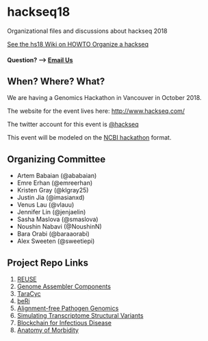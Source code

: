 # hackseq18

Organizational files and discussions about hackseq 2018

[See the hs18 Wiki on HOWTO Organize a hackseq](https://github.com/hackseq/hackseq18/wiki)

#### Question? --> [Email Us](mailto:hackseq@gmail.com)

## When? Where? What?  
We are having a Genomics Hackathon in Vancouver in October 2018. 

The website for the event lives here: http://www.hackseq.com/

The twitter account for this event is [@hackseq](https://twitter.com/search?f=tweets&q=hackseq)

This event will be modeled on the [NCBI hackathon](https://github.com/NCBI-Hackathons) format.

## Organizing Committee

* Artem Babaian (@ababaian)
* Emre Erhan (@emreerhan)
* Kristen Gray (@klgray25)
* Justin Jia (@imasianxd)
* Venus Lau (@vlauu)
* Jennifer Lin (@jenjaelin)
* Sasha Maslova (@smaslova)
* Noushin Nabavi (@NoushinN)
* Bara Orabi (@baraaorabi)
* Alex Sweeten (@sweetiepi)

## Project Repo Links

1. [REUSE](https://github.com/chorltsd/REUSE)
2. [Genome Assembler Components](https://github.com/hackseq/modular-assembly-hs18)
3. [TaraCyc](https://github.com/hackseq/tara-cyc-hs18)
4. [beRi](https://github.com/datasnakes/beRi)
5. [Alignment-free Pathogen Genomics](https://github.com/SweetiePi/bioncd-hackseq)
6. [Simulating Transcriptome Structural Variants](https://github.com/creisle/rna_sv_simulator)
7. [Blockchain for Infectious Disease](https://github.com/vghorakavi/InfectiousBlockchain)
8. [Anatomy of Morbidity](https://github.com/NoushinN/anatomy-of-morbidity)
